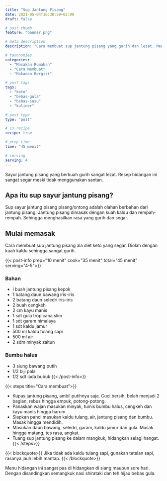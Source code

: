 ```yaml
---
title: "Sup Jantung Pisang"
date: 2021-05-04T16:30:59+02:00
draft: false

# post thumb
feature: "banner.png"

# meta description
description: "Cara membuat sup jantung pisang yang gurih dan lezat. Menu hidangan yang ramah untuk diet keto."

# taxonomies
categories:
  - "Masakan Rumahan"
  - "Cara Membuat"
  - "Makanan Bergizi"

# post tags
tags:
  - "keto"
  - "bebas-gula"
  - "bebas-susu"
  - "kuliner"

# post type
type: "post"

# is recipe
recipe: true

# prep time
time: "45 menit"

# serving
serving: 4
---
```

Sayur jantung pisang yang berkuah gurih sangat lezat. Resep hidangan ini sangat segar meski tidak menggunakan santan.

## Apa itu sup sayur jantung pisang?

Sup sayur jantung pisang pisang/ontong adalah olahan berbahan dari jantung pisang. Jantung pisang dimasak dengan kuah kaldu dan rempah-rempah. Sehingga menghasilkan rasa yang gurih dan segar.

## Mulai memasak

Cara membuat sup jantung pisang ala diet keto yang segar. Diolah dengan kuah kaldu sehingga sangat gurih.

{{< post-info prep="10 menit" cook="35 menit" total="45 menit" serving="4-5">}}

### Bahan

-   I buah jantung pisang kepok
-   1 batang daun bawang iris-iris
-   2 batang daun seledri iris-iris
-   2 buah cengkeh
-   2 cm kayu manis
-   1 sdt gula tropicana slim
-   1 sdt garam himalaya
-   1 sdt kaldu jamur
-   500 ml kaldu tulang sapi
-   500 ml air
-   2 sdm minyak zaitun

### Bumbu halus

-   3 siung bawang putih
-   1/2 biji pala
-   1/2 sdt lada bubuk
{{< /post-info>}}

{{< steps title="Cara membuat">}}
-   Kupas jantung pisang, ambil putihnya saja. Cuci bersih, belah menjadi 2 bagian, rebus hingga empuk, potong-potong.
-   Panaskan wajan masukan minyak, tumis bumbu halus, cengkeh dan kayu manis hingga harum.
-  Siapkan panci masukan kaldu tulang, air, jantung pisang dan bumbu. Masak hingga mendidih.
-  Masukan daun bawang, seledri, garam, kaldu jamur dan gula. Masak hingga matang, tes rasa, angkat.
-   Tuang sup jantung pisang ke dalam mangkuk, hidangkan selagi hangat.
{{< /steps>}}

{{< blockquote>}}
Jika tidak ada kaldu tulang sapi, gunakan tetelan sapi, rasanya jauh lebih mantap.
{{< /blockquote>}}

Menu hidangan ini sangat pas di hidangkan di siang maupun sore hari. Dengan disandingkan semangkuk nasi shirataki dan teh hijau bebas gula.

